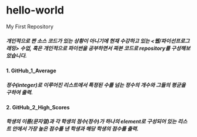 # hello-world
My First Repository

##### 개인적으로 짠 소스 코드가 있는 상황이 아니기에 현재 수강하고 있는 <웹/파이선프로그래밍> 수업, 혹은 개인적으로 파이썬을 공부하면서 짜본 코드로 repository를 구성해보았습니다.

#### 1. GitHub_1_Average 
##### 정수(integer)로 이루어진 리스트에서 특정된 수를 넘는 정수의 개수와 그들의 평균을 구하여 출력.

#### 2. GitHub_2_High_Scores
##### 학생의 이름(문자열)과 각 학생의 점수(정수)가 하나의 element로 구성되어 있는 리스트 안에서 가장 높은 점수를 낸 학생과 해당 학생의 점수를 출력. 

